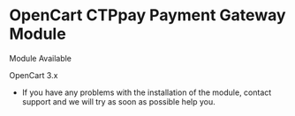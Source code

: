 # OpenCart CTPpay Payment Gateway Module #

Module Available

OpenCart 3.x



* If you have any problems with the installation of the module, contact support and we will try as soon as possible help you.
